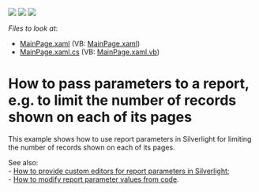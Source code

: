 <!-- default badges list -->
![](https://img.shields.io/endpoint?url=https://codecentral.devexpress.com/api/v1/VersionRange/128602207/11.2.5%2B)
[![](https://img.shields.io/badge/Open_in_DevExpress_Support_Center-FF7200?style=flat-square&logo=DevExpress&logoColor=white)](https://supportcenter.devexpress.com/ticket/details/E2858)
[![](https://img.shields.io/badge/📖_How_to_use_DevExpress_Examples-e9f6fc?style=flat-square)](https://docs.devexpress.com/GeneralInformation/403183)
<!-- default badges end -->
<!-- default file list -->
*Files to look at*:

* [MainPage.xaml](./CS/SilverlightApplication22/MainPage.xaml) (VB: [MainPage.xaml](./VB/SilverlightApplication22/MainPage.xaml))
* [MainPage.xaml.cs](./CS/SilverlightApplication22/MainPage.xaml.cs) (VB: [MainPage.xaml.vb](./VB/SilverlightApplication22/MainPage.xaml.vb))
<!-- default file list end -->
# How to pass parameters to a report, e.g. to limit the number of records shown on each of its pages


<p>This example shows how to use report parameters in Silverlight for limiting the number of records shown on each of its pages.</p><p>See also:<br />
- <a href="https://www.devexpress.com/Support/Center/p/E2856">How to provide custom editors for report parameters in Silverlight</a>;<br />
- <a href="https://www.devexpress.com/Support/Center/p/E2887">How to modify report parameter values from code</a>.</p>

<br/>


